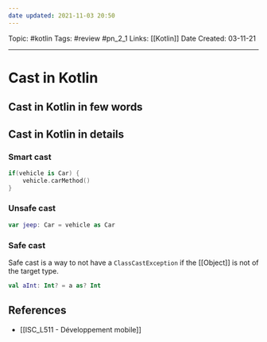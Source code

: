 ```yaml
---
date updated: 2021-11-03 20:50
---
```


Topic: #kotlin
Tags: #review #pn_2_1
Links: [[Kotlin]]
Date Created: 03-11-21

---

# Cast in Kotlin

## Cast in Kotlin in few words

## Cast in Kotlin in details

### Smart cast

```kotlin
if(vehicle is Car) {
	vehicle.carMethod()
}
```

### Unsafe cast

```kotlin
var jeep: Car = vehicle as Car
```

### Safe cast

Safe cast is a way to not have a `ClassCastException` if the [[Object]] is not of the target type.

```kotlin
val aInt: Int? = a as? Int
```

## References

- [[ISC_L511 - Développement mobile]]
